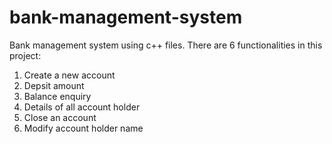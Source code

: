 # bank-management-system
Bank management system using c++ files.
There are 6 functionalities in this project:
  1. Create a new account
  2. Depsit amount
  3. Balance enquiry
  4. Details of all account holder
  5. Close an account
  6. Modify account holder name
